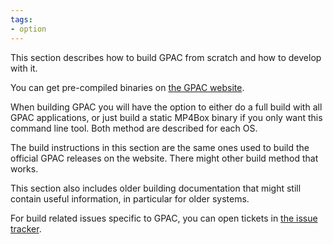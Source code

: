 ```yaml
---
tags:
- option
---
```




This section describes how to build GPAC from scratch and how to develop with it. 

You can get pre-compiled binaries on [the GPAC website](https://gpac.io/downloads/gpac-nightly-builds/).

When building GPAC you will have the option to either do a full build with all GPAC applications, or just build a static MP4Box binary if you only want this command line tool. Both method are described for each OS. 

The build instructions in this section are the same ones used to build the official GPAC releases on the website. There might other build method that works. 

This section also includes older building documentation that might still contain useful information, in particular for older systems. 

For build related issues specific to GPAC, you can open tickets in [the issue tracker](https://github.com/gpac/gpac/issues).
